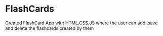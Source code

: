 # FlashCards
Created FlashCard App with HTML,CSS,JS where the user can add ,save and delete  the  flashcards created by them
